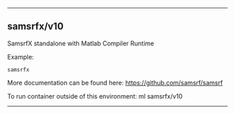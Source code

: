 
----------------------------------
## samsrfx/v10 ##
SamsrfX standalone with Matlab Compiler Runtime

Example:
```
samsrfx
```

More documentation can be found here: https://github.com/samsrf/samsrf

To run container outside of this environment: ml samsrfx/v10

----------------------------------
